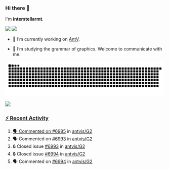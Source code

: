 ### Hi there 👋

I'm **interstellarmt**.

[![](https://img.shields.io/endpoint?url=https://awards.antv.vision/interstellarmt-g2-contributor.json)](https://github.com/antvis/g2)
[![](https://img.shields.io/endpoint?url=https://awards.antv.vision/interstellarmt-gpt-vis-contributor.json)](https://github.com/antvis/gpt-vis)

- 🔭 I’m currently working on [AntV](https://github.com/antvis).

- 📖 I’m studying the grammar of graphics. Welcome to communicate with me.

![](https://raw.githubusercontent.com/interstellarmt/interstellarmt/refs/heads/output/github-contribution-grid-snake.svg)
<div>
  <a href="https://github.com/interstellarmt">
  <img height="180em" src="https://github-readme-stats-eight-theta.vercel.app/api?username=interstellarmt&show_icons=true&include_all_commits=true&count_private=true&theme=tokyonight"/>
</div>
    
### :zap: Recent Activity

<!--START_SECTION:activity-->
1. 🗣 Commented on [#6985](https://github.com/antvis/G2/issues/6985#issuecomment-2983306323) in [antvis/G2](https://github.com/antvis/G2)
2. 🗣 Commented on [#6993](https://github.com/antvis/G2/issues/6993#issuecomment-2983299160) in [antvis/G2](https://github.com/antvis/G2)
3. 🔒 Closed issue [#6993](https://github.com/antvis/G2/issues/6993) in [antvis/G2](https://github.com/antvis/G2)
4. 🔒 Closed issue [#6994](https://github.com/antvis/G2/issues/6994) in [antvis/G2](https://github.com/antvis/G2)
5. 🗣 Commented on [#6994](https://github.com/antvis/G2/issues/6994#issuecomment-2983296569) in [antvis/G2](https://github.com/antvis/G2)
<!--END_SECTION:activity-->

